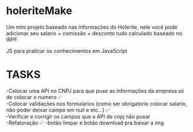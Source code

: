 # holeriteMake
Um mini projeto baseado nas informações do Holerite, nele você pode adicionar seu salario + comissão + desconto tudo calculado baseado no IRPF.

JS para praticar os conhecimentos em JavaScript

# TASKS
-Colocar uma API no CNPJ para que puxe as informações da empresa só de colocar o numero ✅ <br>
-Colocar validações nos formularios (como ser obrigatorio colocar salario, não poder deixar campo em null e etc...) ✅ <br>
-Verificar e corrigir os campos que a API de cnpj não puxar <br>
-Refatoração ✅ 
-botão limpar e botão download pra baixar a img
